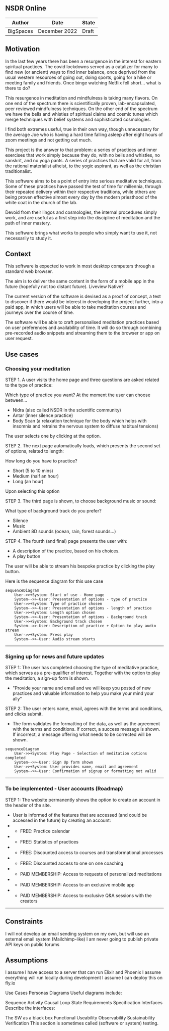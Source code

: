 ## NSDR Online




|Author|Date|State|
|------|------|----|
|BigSpaces|December 2022|Draft| 


## Motivation

In the last few years there has been a resurgence in the interest for eastern spiritual practices. The covid lockdowns served as a catalizer for many to find new (or ancient) ways to find inner balance, once deprived from the usual western resources of going out, doing sports, going for a hike or meeting family and friends. Once binge watching Netflix fell short... what is there to do?

This resurgence in meditation and mindfulness is taking many flavors. On one end of the spectrum there is scientifically proven, lab-encapsulated, peer reviewed mindfulness techniques. On the other end of the spectrum we have the bells and whistles of spiritual claims and cosmic tunes which merge techniques with belief systems and sophisticated cosmologies. 

I find both extremes useful, true in their own way, though unnecessary for the average Joe who is having a hard time falling asleep after eight hours of zoom meetings and not getting out much.

This project is the answer to that problem: a series of practices and inner exercises that work simply because they do, with no bells and whistles, no sanskrit, and no yoga pants. A series of practices that are valid for all, from the rational materialist atheist, to the yogic aspirant, as well as the christian traditionalist.

This software aims to be a point of entry into serious meditative techniques. Some of these practices have passed the test of time for millennia, through their repeated delivery within their respective traditions, while others are being proven effective almost every day by the modern priesthood of the white coat in the church of the lab.

Devoid from their lingos and cosmologies, the internal procedures simply work, and are useful as a first step into the discipline of meditation and the path of inner mastery. 

This software brings what works to people who simply want to use it, not necessarily to study it.

## Context

This software is expected to work in most desktop computers through a standard web browser.

The aim is to deliver the same content in the form of a mobile app in the future (hopefully not too distant future). Liveview Native?

The current version of the software is devised as a proof of concept, a test to discover if there would be interest in developing the project further, into a paid app, in which users will be able to take meditation courses and journeys over the course of time.

The software will be able to craft personalised meditation practices based on user preferences and availability of time. It will do so through combining pre-recorded audio snippets and streaming them to the browser or app on user request.


## Use cases

### Choosing your meditation

STEP 1. A user visits the home page and three questions are asked related to the type of practice:

Which type of practice you want? At the moment the user can choose between...
  - Nidra (also called NSDR in the scientific community)
  - Antar (inner silence practice)
  - Body Scan (a relaxation technique for the body which helps with insomnia and retrains the nervous system to diffuse habitual tensions)

The user selects one by clicking at the option.

STEP 2. The next page automatically loads, which presents the second set of options, related to length:

How long do you have to practice?
  - Short (5 to 10 mins)
  - Medium (half an hour)
  - Long (an hour)

Upon selecting this option

STEP 3. The third page is shown, to choose background music or sound:

What type of background track do you prefer?
  - Silence
  - Music
  - Ambient 8D sounds (ocean, rain, forest sounds...)


STEP 4. The fourth (and final) page presents the user with:
  - A description of the practice, based on his choices.
  - A play button

The user will be able to stream his bespoke practice by clicking the play button.

Here is the sequence diagram for this use case

```mermaid
sequenceDiagram
    User->>+System: Start of use - Home page
    System-->>-User: Presentation of options - type of practice
    User->>+System: Type of practice chosen
    System-->>-User: Presentation of options - length of practice
    User->>+System: Length option chosen
    System-->>-User: Presentation of options - Background track
    User->>+System: Background track chosen
    System-->>-User: Description of practice + Option to play audio stream
    User->>+System: Press play
    System-->>-User: Audio stream starts
```
-----------------------------------------------
### Signing up for news and future updates

STEP 1: The user has completed choosing the type of meditative practice, which serves as a pre-qualifier of interest. Together with the option to play the meditation, a sign-up form is shown.

- "Provide your name and email and we will keep you posted of new practices and valuable information to help you make your mind your ally"

STEP 2: The user enters name, email, agrees with the terms and conditions, and clicks submit.

- The form validates the formatting of the data, as well as the agreement with the terms and conditions. If correct, a success message is shown. If incorrect, a message offering what needs to be corrected will be shown.

```mermaid
sequenceDiagram
    User->>+System: Play Page - Selection of meditation options completed
    System-->>-User: Sign Up form shown
    User->>+System: User provides name, email and agreement
    System-->>-User: Confirmation of signup or formatting not valid
```
-----------------------------------------------
### To be implemented - User accounts (Roadmap)

STEP 1: The website permanently shows the option to create an account in the header of the site.

- User is informed of the features that are accessed (and could be accessed in the future) by creating an account:
- - FREE: Practice calendar 
- - FREE: Statistics of practices
- - FREE: Discounted access to courses and transformational processes
- - FREE: Discounted access to one on one coaching
- - PAID MEMBERSHIP: Access to requests of personalized meditations
- - PAID MEMBERSHIP: Access to an exclusive mobile app
- - PAID MEMBERSHIP: Access to exclusive Q&A sessions with the creators 

-----
## Constraints

I will not develop an email sending system on my own, but will use an external email system (Mailchimp-like)
I am never going to publish private API keys on public forums

## Assumptions

I assume I have access to a server that can run Elixir and Phoenix
I assume everything will run locally during development
I assume I can deploy this on fly.io

Use Cases
Personas
Diagrams
Useful diagrams include:

Sequence
Activity
Causal Loop
State
Requirements Specification
Interfaces
Describe the interfaces:

The SW as a black box
Functional
Useability
Observability
Sustainability
Verification
This section is sometimes called (software or system) testing.
